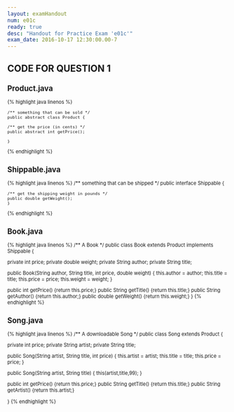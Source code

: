 ```yaml
---
layout: examHandout
num: e01c
ready: true
desc: "Handout for Practice Exam 'e01c'"
exam_date: 2016-10-17 12:30:00.00-7
---
```

<div style="display:none;">
https://ucsb-cs56-f17.github.io/exam/e01/cs56_f16_e01_practice_c/handout/
</div>

<h2>CODE FOR QUESTION 1</h2>

<div style="font-size:80%;">

## Product.java

{% highlight java linenos %}

	/** something that can be sold */
	public abstract class Product {

	/** get the price (in cents) */
	public abstract int getPrice();

	}
{% endhighlight %}

## Shippable.java

{% highlight java linenos %}
	/** something that can be shipped */
	public interface Shippable {

	/** get the shipping weight in pounds */
	public double getWeight();
	}
{% endhighlight %}


## Book.java

{% highlight java linenos %}
/** A Book */
public class Book extends Product implements Shippable {

  private int price;
  private double weight;
  private String author;
  private String title;

  public Book(String author, String title, int price,
      double weight) {
    this.author = author;
    this.title = title;
    this.price = price;
    this.weight = weight;
  }

  public int getPrice() {return this.price;}
  public String getTitle() {return this.title;}
  public String getAuthor() {return this.author;}
  public double getWeight() {return this.weight;}
}
{% endhighlight %}


## Song.java

{% highlight java linenos %}
/** A downloadable Song */
public class Song extends Product {

  private int price;
  private String artist;
  private String title;

  public Song(String artist, String title, int price) {
    this.artist = artist;
    this.title = title;
    this.price = price;
  }

  public Song(String artist, String title) {
    this(artist,title,99);
  }

  public int getPrice() {return this.price;}
  public String getTitle() {return this.title;}
  public String getArtist() {return this.artist;}

}
{% endhighlight %}

</div>
